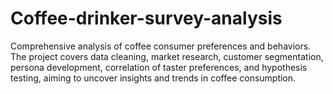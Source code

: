 # Coffee-drinker-survey-analysis
Comprehensive analysis of coffee consumer preferences and behaviors. The project covers data cleaning, market research, customer segmentation, persona development, correlation of taster preferences, and hypothesis testing, aiming to uncover insights and trends in coffee consumption.
